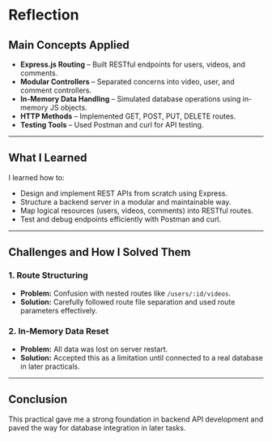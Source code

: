 # Reflection

## Main Concepts Applied

- **Express.js Routing** – Built RESTful endpoints for users, videos, and comments.
- **Modular Controllers** – Separated concerns into video, user, and comment controllers.
- **In-Memory Data Handling** – Simulated database operations using in-memory JS objects.
- **HTTP Methods** – Implemented GET, POST, PUT, DELETE routes.
- **Testing Tools** – Used Postman and curl for API testing.

---

## What I Learned

I learned how to:

- Design and implement REST APIs from scratch using Express.
- Structure a backend server in a modular and maintainable way.
- Map logical resources (users, videos, comments) into RESTful routes.
- Test and debug endpoints efficiently with Postman and curl.

---

## Challenges and How I Solved Them

### 1. Route Structuring
- **Problem:** Confusion with nested routes like `/users/:id/videos`.
- **Solution:** Carefully followed route file separation and used route parameters effectively.

### 2. In-Memory Data Reset
- **Problem:** All data was lost on server restart.
- **Solution:** Accepted this as a limitation until connected to a real database in later practicals.

---

## Conclusion

This practical gave me a strong foundation in backend API development and paved the way for database integration in later tasks.
